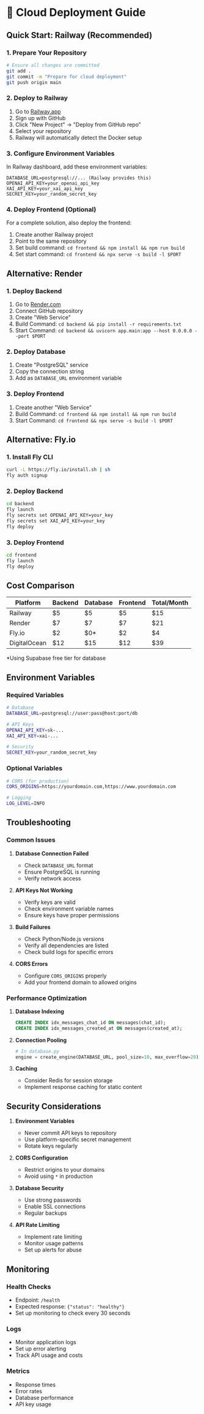 # 🚀 Cloud Deployment Guide

## Quick Start: Railway (Recommended)

### 1. Prepare Your Repository
```bash
# Ensure all changes are committed
git add .
git commit -m "Prepare for cloud deployment"
git push origin main
```

### 2. Deploy to Railway
1. Go to [Railway.app](https://railway.app)
2. Sign up with GitHub
3. Click "New Project" → "Deploy from GitHub repo"
4. Select your repository
5. Railway will automatically detect the Docker setup

### 3. Configure Environment Variables
In Railway dashboard, add these environment variables:
```
DATABASE_URL=postgresql://... (Railway provides this)
OPENAI_API_KEY=your_openai_api_key
XAI_API_KEY=your_xai_api_key
SECRET_KEY=your_random_secret_key
```

### 4. Deploy Frontend (Optional)
For a complete solution, also deploy the frontend:
1. Create another Railway project
2. Point to the same repository
3. Set build command: `cd frontend && npm install && npm run build`
4. Set start command: `cd frontend && npx serve -s build -l $PORT`

## Alternative: Render

### 1. Deploy Backend
1. Go to [Render.com](https://render.com)
2. Connect GitHub repository
3. Create "Web Service"
4. Build Command: `cd backend && pip install -r requirements.txt`
5. Start Command: `cd backend && uvicorn app.main:app --host 0.0.0.0 --port $PORT`

### 2. Deploy Database
1. Create "PostgreSQL" service
2. Copy the connection string
3. Add as `DATABASE_URL` environment variable

### 3. Deploy Frontend
1. Create another "Web Service"
2. Build Command: `cd frontend && npm install && npm run build`
3. Start Command: `cd frontend && npx serve -s build -l $PORT`

## Alternative: Fly.io

### 1. Install Fly CLI
```bash
curl -L https://fly.io/install.sh | sh
fly auth signup
```

### 2. Deploy Backend
```bash
cd backend
fly launch
fly secrets set OPENAI_API_KEY=your_key
fly secrets set XAI_API_KEY=your_key
fly deploy
```

### 3. Deploy Frontend
```bash
cd frontend
fly launch
fly deploy
```

## Cost Comparison

| Platform | Backend | Database | Frontend | Total/Month |
|----------|---------|----------|----------|-------------|
| Railway  | $5      | $5       | $5       | $15         |
| Render   | $7      | $7       | $7       | $21         |
| Fly.io   | $2      | $0*      | $2       | $4          |
| DigitalOcean | $12   | $15      | $12      | $39         |

*Using Supabase free tier for database

## Environment Variables

### Required Variables
```bash
# Database
DATABASE_URL=postgresql://user:pass@host:port/db

# API Keys
OPENAI_API_KEY=sk-...
XAI_API_KEY=xai-...

# Security
SECRET_KEY=your_random_secret_key
```

### Optional Variables
```bash
# CORS (for production)
CORS_ORIGINS=https://yourdomain.com,https://www.yourdomain.com

# Logging
LOG_LEVEL=INFO
```

## Troubleshooting

### Common Issues

1. **Database Connection Failed**
   - Check `DATABASE_URL` format
   - Ensure PostgreSQL is running
   - Verify network access

2. **API Keys Not Working**
   - Verify keys are valid
   - Check environment variable names
   - Ensure keys have proper permissions

3. **Build Failures**
   - Check Python/Node.js versions
   - Verify all dependencies are listed
   - Check build logs for specific errors

4. **CORS Errors**
   - Configure `CORS_ORIGINS` properly
   - Add your frontend domain to allowed origins

### Performance Optimization

1. **Database Indexing**
   ```sql
   CREATE INDEX idx_messages_chat_id ON messages(chat_id);
   CREATE INDEX idx_messages_created_at ON messages(created_at);
   ```

2. **Connection Pooling**
   ```python
   # In database.py
   engine = create_engine(DATABASE_URL, pool_size=10, max_overflow=20)
   ```

3. **Caching**
   - Consider Redis for session storage
   - Implement response caching for static content

## Security Considerations

1. **Environment Variables**
   - Never commit API keys to repository
   - Use platform-specific secret management
   - Rotate keys regularly

2. **CORS Configuration**
   - Restrict origins to your domains
   - Avoid using `*` in production

3. **Database Security**
   - Use strong passwords
   - Enable SSL connections
   - Regular backups

4. **API Rate Limiting**
   - Implement rate limiting
   - Monitor usage patterns
   - Set up alerts for abuse

## Monitoring

### Health Checks
- Endpoint: `/health`
- Expected response: `{"status": "healthy"}`
- Set up monitoring to check every 30 seconds

### Logs
- Monitor application logs
- Set up error alerting
- Track API usage and costs

### Metrics
- Response times
- Error rates
- Database performance
- API key usage 